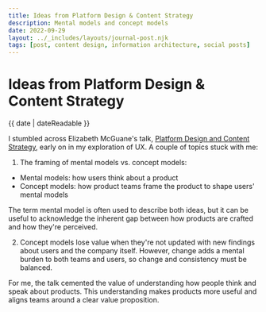 ```yaml
---
title: Ideas from Platform Design & Content Strategy
description: Mental models and concept models
date: 2022-09-29
layout: ../_includes/layouts/journal-post.njk
tags: [post, content design, information architecture, social posts]
---
```


# Ideas from Platform Design & Content Strategy

<time datetime="{{ date | dateIso }}">{{ date | dateReadable }}</time>

I stumbled across Elizabeth McGuane's talk, [Platform Design and Content Strategy](https://www.youtube.com/watch?v=KWd72abX9-A), early on in my exploration of UX. A couple of topics stuck with me:

1. The framing of mental models vs. concept models:

- Mental models: how users think about a product
- Concept models: how product teams frame the product to shape users' mental models

The term mental model is often used to describe both ideas, but it can be useful to acknowledge the inherent gap between how products are crafted and how they're perceived.

2. Concept models lose value when they're not updated with new findings about users and the company itself. However, change adds a mental burden to both teams and users, so change and consistency must be balanced.

For me, the talk cemented the value of understanding how people think and speak about products. This understanding makes products more useful and aligns teams around a clear value proposition.
